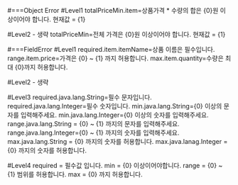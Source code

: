 #===Object Error
#Level1
totalPriceMin.item=상품가격 * 수량의 합은 {0}원 이상이어야 합니다. 현재값 = {1}

#Level2 - 생략
totalPriceMin=전체 가격은 {0}원 이상이어야 합니다. 현재값 = {1}

#===FieldError
#Level1
required.item.itemName=상품 이름은 필수입니다.
range.item.price=가격은 {0} ~ {1} 까지 허용합니다.
max.item.quantity=수량은 최대 {0}까지 허용합니다.

#Level2 - 생략

#Level3
required.java.lang.String=필수 문자입니다.
required.java.lang.Integer=필수 숫자입니다.
min.java.lang.String={0} 이상의 문자를 입력해주세요.
min.java.lang.Integer={0} 이상의 숫자를 입력해주세요.
range.java.lang.String = {0} ~ {1} 까지의 문자를 입력해주세요.
range.java.lang.Integer={0} ~ {1} 까지의 숫자를 입력해주세요.
max.java.lang.String = {0} 까지의 숫자를 허용합니다.
max.java.lanag.Integer = {0} 까지의 숫자를 허용합니다.

#Level4
required = 필수값 입니다.
min = {0} 이상이어야합니다.
range = {0} ~ {1} 범위를 허용합니다.
max = {0} 까지 허용합니다.
